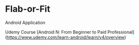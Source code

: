 # Flab-or-Fit
Android Application

Udemy Course [Android N: From Beginner to Paid Professional] (https://www.udemy.com/learn-android/learn/v4/overview)
